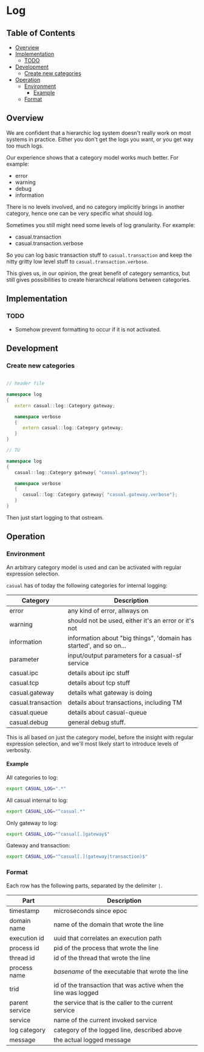# Log

## Table of Contents

<!-- toc -->

- [Overview](#markdown-header-overview)
- [Implementation](#markdown-header-implementation)
  * [TODO](#markdown-header-todo)
- [Development](#markdown-header-development)
  * [Create new categories](#markdown-header-create-new-categories)
- [Operation](#markdown-header-operation)
  * [Environment](#markdown-header-environment)
    + [Example](#markdown-header-example)
  * [Format](#markdown-header-format)

<!-- tocstop -->

## Overview

We are confident that a hierarchic log system doesn't really work on most systems in practice. Either you don't get the logs you want, or you get way too much logs.

Our experience shows that a category model works much better. For example:

* error
* warning
* debug
* information

There is no levels involved, and no category implicitly brings in another category, hence one can be very specific what should log.

Sometimes you still might need some levels of log granularity. For example:

* casual.transaction
* casual.transaction.verbose

So you can log basic transaction stuff to `casual.transaction` and keep the nitty gritty low level stuff to `casual.transaction.verbose`.

This gives us, in our opinion, the great benefit of category semantics, but still gives possibilities to create hierarchical relations between categories.

## Implementation

### TODO

- Somehow prevent formatting to occur if it is not activated.

## Development

### Create new categories

```c++

// header file

namespace log
{
   extern casual::log::Category gateway;

   namespace verbose
   {
      extern casual::log::Category gateway;
   }
}

// TU

namespace log
{
   casual::log::Category gateway{ "casual.gateway"};

   namespace verbose
   {
      casual::log::Category gateway{ "casual.gateway.verbose"};
   }
}

```

Then just start logging to that ostream.

## Operation

### Environment

An arbitrary category model is used and can be activated with regular expression selection.

`casual` has of today the following categories for internal logging:

Category             | Description
---------------------|----------------------------------
error                | any kind of error, allways on
warning              | should not be used, either it's an error or it's not
information          | information about "big things", 'domain has started', and so on...
parameter            | input/output parameters for a casual-sf service
casual.ipc           | details about ipc stuff
casual.tcp           | details about tcp stuff
casual.gateway       | details what gateway is doing
casual.transaction   | details about transactions, including TM
casual.queue         | details about casual-queue
casual.debug         | general debug stuff.

This is all based on just the category model, before the insight with regular expression selection, and we'll most likely start to introduce levels of verbosity.

#### Example

All categories to log:

```bash
export CASUAL_LOG=".*"
```

All casual internal to log:

```bash
export CASUAL_LOG="^casual.*"
```

Only gateway to log:

```bash
export CASUAL_LOG="^casual[.]gateway$"
```

Gateway and transaction:

```bash
export CASUAL_LOG="^casual[.](gateway|transaction)$"
```
### Format

Each row has the following parts, separated by the delimiter `|`.

Part           | Description
---------------|------------------
timestamp      | microseconds since epoc
domain name    | name of the domain that wrote the line
execution id   | uuid that correlates an execution path
process id     | pid of the process that wrote the line
thread id      | id of the thread that wrote the line
process name   | _basename_ of the executable that wrote the line
trid           | id of the transaction that was active when the line was logged
parent service | the service that is the caller to the current service
service        | name of the current invoked service
log category   | category of the logged line, described above
message        | the actual logged message
